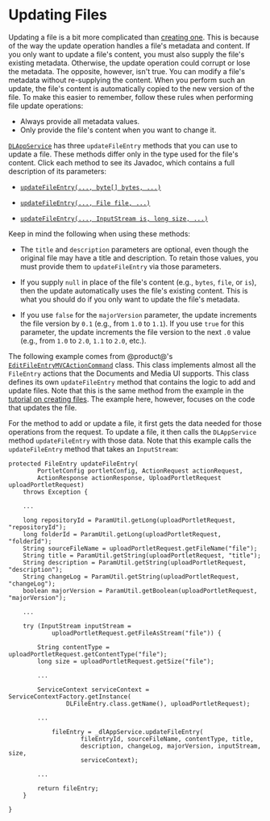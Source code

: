 # Updating Files [](id=updating-files)

Updating a file is a bit more complicated than 
[creating one](liferay.com). 
This is because of the way the update operation handles a file's metadata and 
content. If you only want to update a file's content, you must also supply the 
file's existing metadata. Otherwise, the update operation could corrupt or lose 
the metadata. The opposite, however, isn't true. You can modify a file's 
metadata without re-supplying the content. When you perform such an update, the 
file's content is automatically copied to the new version of the file. To make 
this easier to remember, follow these rules when performing file update 
operations: 

-   Always provide all metadata values. 
-   Only provide the file's content when you want to change it. 

[`DLAppService`](@platform-ref@/7.1-latest/javadocs/portal-kernel/com/liferay/document/library/kernel/service/DLAppService.html) 
has three `updateFileEntry` methods that you can use to update a file. These 
methods differ only in the type used for the file's content. Click each method 
to see its Javadoc, which contains a full description of its parameters: 

-   [`updateFileEntry(..., byte[] bytes, ...)`](@platform-ref@/7.1-latest/javadocs/portal-kernel/com/liferay/document/library/kernel/service/DLAppService.html#updateFileEntry-long-java.lang.String-java.lang.String-java.lang.String-java.lang.String-java.lang.String-boolean-byte:A-com.liferay.portal.kernel.service.ServiceContext-)

-   [`updateFileEntry(..., File file, ...)`](@platform-ref@/7.1-latest/javadocs/portal-kernel/com/liferay/document/library/kernel/service/DLAppService.html#updateFileEntry-long-java.lang.String-java.lang.String-java.lang.String-java.lang.String-java.lang.String-boolean-java.io.File-com.liferay.portal.kernel.service.ServiceContext-)

-   [`updateFileEntry(..., InputStream is, long size, ...)`](@platform-ref@/7.1-latest/javadocs/portal-kernel/com/liferay/document/library/kernel/service/DLAppService.html#updateFileEntry-long-java.lang.String-java.lang.String-java.lang.String-java.lang.String-java.lang.String-boolean-java.io.InputStream-long-com.liferay.portal.kernel.service.ServiceContext-)

Keep in mind the following when using these methods: 

-   The `title` and `description` parameters are optional, even though the 
    original file may have a title and description. To retain those values, you 
    must provide them to `updateFileEntry` via those parameters. 

-   If you supply `null` in place of the file's content (e.g., `bytes`, `file`, 
    or `is`), then the update automatically uses the file's existing content. 
    This is what you should do if you only want to update the file's metadata. 

-   If you use `false` for the `majorVersion` parameter, the update increments 
    the file version by `0.1` (e.g., from `1.0` to `1.1`). If you use `true` for 
    this parameter, the update increments the file version to the next `.0` 
    value (e.g., from `1.0` to `2.0`, `1.1` to `2.0`, etc.). 

The following example comes from @product@'s 
[`EditFileEntryMVCActionCommand`](https://github.com/liferay/liferay-portal/blob/master/modules/apps/document-library/document-library-web/src/main/java/com/liferay/document/library/web/internal/portlet/action/EditFileEntryMVCActionCommand.java) 
class. This class implements almost all the `FileEntry` actions that the 
Documents and Media UI supports. This class defines its own `updateFileEntry` 
method that contains the logic to add and update files. Note that this is the 
same method from the example in the 
[tutorial on creating files](liferay.com). The example here, however, focuses on 
the code that updates the file. 

For the method to add or update a file, it first gets the data needed for those 
operations from the request. To update a file, it then calls the `DLAppService` 
method `updateFileEntry` with those data. Note that this example calls the 
`updateFileEntry` method that takes an `InputStream`: 

    protected FileEntry updateFileEntry(
            PortletConfig portletConfig, ActionRequest actionRequest, 
            ActionResponse actionResponse, UploadPortletRequest uploadPortletRequest)
        throws Exception {

        ...

        long repositoryId = ParamUtil.getLong(uploadPortletRequest, "repositoryId");
        long folderId = ParamUtil.getLong(uploadPortletRequest, "folderId");
        String sourceFileName = uploadPortletRequest.getFileName("file");
        String title = ParamUtil.getString(uploadPortletRequest, "title");
        String description = ParamUtil.getString(uploadPortletRequest, "description");
        String changeLog = ParamUtil.getString(uploadPortletRequest, "changeLog");
        boolean majorVersion = ParamUtil.getBoolean(uploadPortletRequest, "majorVersion");

        ...

        try (InputStream inputStream =
                uploadPortletRequest.getFileAsStream("file")) {

            String contentType = uploadPortletRequest.getContentType("file");
            long size = uploadPortletRequest.getSize("file");

            ...

            ServiceContext serviceContext = ServiceContextFactory.getInstance(
                    DLFileEntry.class.getName(), uploadPortletRequest);

            ...

                fileEntry = _dlAppService.updateFileEntry(
                        fileEntryId, sourceFileName, contentType, title,
                        description, changeLog, majorVersion, inputStream, size,
                        serviceContext);

            ...

            return fileEntry;
        }

    }


